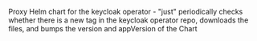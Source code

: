 Proxy Helm chart for the keycloak operator - "just" periodically checks whether there is a new tag in the keycloak operator repo, downloads the files, and bumps the version and appVersion of the Chart
